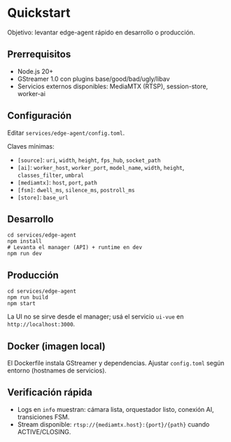 # Quickstart

Objetivo: levantar edge-agent rápido en desarrollo o producción.

## Prerrequisitos
- Node.js 20+
- GStreamer 1.0 con plugins base/good/bad/ugly/libav
- Servicios externos disponibles: MediaMTX (RTSP), session-store, worker-ai

## Configuración
Editar `services/edge-agent/config.toml`.

Claves mínimas:
- `[source]`: `uri`, `width`, `height`, `fps_hub`, `socket_path`
- `[ai]`: `worker_host`, `worker_port`, `model_name`, `width`, `height`, `classes_filter`, `umbral`
- `[mediamtx]`: `host`, `port`, `path`
- `[fsm]`: `dwell_ms`, `silence_ms`, `postroll_ms`
- `[store]`: `base_url`

## Desarrollo
```
cd services/edge-agent
npm install
# Levanta el manager (API) + runtime en dev
npm run dev
```

## Producción
```
cd services/edge-agent
npm run build
npm start
```

La UI no se sirve desde el manager; usá el servicio `ui-vue` en `http://localhost:3000`.

## Docker (imagen local)
El Dockerfile instala GStreamer y dependencias. Ajustar `config.toml` según entorno (hostnames de servicios).

## Verificación rápida
- Logs en `info` muestran: cámara lista, orquestador listo, conexión AI, transiciones FSM.
- Stream disponible: `rtsp://{mediamtx.host}:{port}/{path}` cuando ACTIVE/CLOSING.
